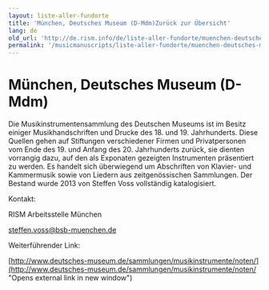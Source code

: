 ```yaml
---
layout: liste-aller-fundorte
title: 'München, Deutsches Museum (D-Mdm)Zurück zur Übersicht'
lang: de
old_url: 'http://de.rism.info/de/liste-aller-fundorte/muenchen-deutsches-museum.html'
permalink: '/musicmanuscripts/liste-aller-fundorte/muenchen-deutsches-museum.html'
---
```



# München, Deutsches Museum (D-Mdm)

Die Musikinstrumentensammlung des Deutschen Museums ist im Besitz einiger Musikhandschriften und Drucke des 18. und 19. Jahrhunderts. Diese Quellen gehen auf Stiftungen verschiedener Firmen und Privatpersonen vom Ende des 19. und Anfang des 20. Jahrhunderts zurück, sie dienten vorrangig dazu, auf den als Exponaten gezeigten Instrumenten präsentiert zu werden. Es handelt sich überwiegend um Abschriften von Klavier- und Kammermusik sowie von Liedern aus zeitgenössischen Sammlungen. Der Bestand wurde 2013 von Steffen Voss vollständig katalogisiert.


Kontakt:

RISM Arbeitsstelle München

[steffen.voss@bsb-muenchen.de](mailto:steffen.voss@bsb-muenchen.de "Opens window for sending email")

Weiterführender Link:

[http://www.deutsches-museum.de/sammlungen/musikinstrumente/noten/](http://www.deutsches-museum.de/sammlungen/musikinstrumente/noten/ "Opens external link in new window")

&nbsp;

&nbsp;

